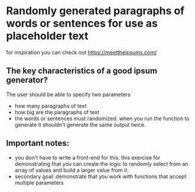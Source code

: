 # Randomly generated paragraphs of words or sentences for use as placeholder text
for inspiration you can check out https://meettheipsums.com/

## The key characteristics of a good ipsum generator?
The user should be able to specify two parameters
* how many paragraphs of text
* how big are the paragraphs of text
* the words or sentences must randomized. when you run the function to generate it shouldn't generate the same output twice.

## Important notes:
* you don't have to write a front-end for this. this exercise for demonstrating that you can create the logic to randomly select from an array of values and build a larger value from it.
* secondary goal: demonstrate that you work with functions that accept multiple parameters